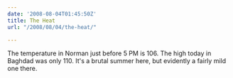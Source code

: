```yaml
---
date: '2008-08-04T01:45:50Z'
title: The Heat
url: "/2008/08/04/the-heat/"

---
```

<p>The temperature in Norman just before 5 PM is 106. The high today in Baghdad was only 110. It's a brutal summer here, but evidently a fairly mild one there.</p>
